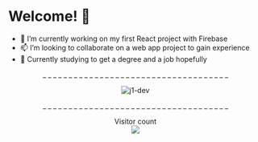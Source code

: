 # Welcome! 👋

  <ul>
    <li>🔭 I’m currently working on my first React project with Firebase</li>
    <li>📫 I’m looking to collaborate on a web app project to gain experience</li>
    <li>🤔 Currently studying to get a degree and a job hopefully</li>
  </ul>
  <div align="center">
  <p>_ _ _ _ _ _ _ _ _ _ _ _ _ _ _ _ _ _ _ _ _ _ _ _ _ _ _ _ _ _ _ _ _ _ _ _ </p>
  <p align="center" > <img src="https://github-readme-stats.vercel.app/api?username=j1-dev&show_icons=true&theme=dark" alt="j1-dev" />
  <p>_ _ _ _ _ _ _ _ _ _ _ _ _ _ _ _ _ _ _ _ _ _ _ _ _ _ _ _ _ _ _ _ _ _ _ _ </p>
  <p align="center">
    Visitor count<br>
    <img src="https://profile-counter.glitch.me/j1-dev/count.svg" />
  </p>

</div> 


<!--
**j1-dev/j1-dev** is a ✨ _special_ ✨ repository because its `README.md` (this file) appears on your GitHub profile.

Here are some ideas to get you started:

- 🔭 I’m currently working on ...
- 🌱 I’m currently learning ...
- 👯 I’m looking to collaborate on ...
- 🤔 I’m looking for help with ...
- 💬 Ask me about ...
- 📫 How to reach me: ...
- 😄 Pronouns: ...
- ⚡ Fun fact: ...
-->
